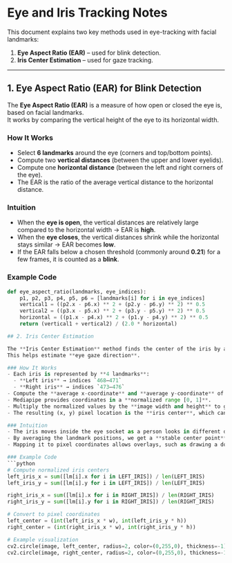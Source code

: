 # Eye and Iris Tracking Notes

This document explains two key methods used in eye-tracking with facial landmarks:

1. **Eye Aspect Ratio (EAR)** – used for blink detection.  
2. **Iris Center Estimation** – used for gaze tracking.

---

## 1. Eye Aspect Ratio (EAR) for Blink Detection

The **Eye Aspect Ratio (EAR)** is a measure of how open or closed the eye is, based on facial landmarks.  
It works by comparing the vertical height of the eye to its horizontal width.

### How It Works
- Select **6 landmarks** around the eye (corners and top/bottom points).  
- Compute two **vertical distances** (between the upper and lower eyelids).  
- Compute one **horizontal distance** (between the left and right corners of the eye).  
- The EAR is the ratio of the average vertical distance to the horizontal distance.  

### Intuition
- When the **eye is open**, the vertical distances are relatively large compared to the horizontal width → EAR is **high**.  
- When the **eye closes**, the vertical distances shrink while the horizontal stays similar → EAR becomes **low**.  
- If the EAR falls below a chosen threshold (commonly around **0.21**) for a few frames, it is counted as a **blink**.  

### Example Code
```python
def eye_aspect_ratio(landmarks, eye_indices):
    p1, p2, p3, p4, p5, p6 = [landmarks[i] for i in eye_indices]
    vertical1 = ((p2.x - p6.x) ** 2 + (p2.y - p6.y) ** 2) ** 0.5
    vertical2 = ((p3.x - p5.x) ** 2 + (p3.y - p5.y) ** 2) ** 0.5
    horizontal = ((p1.x - p4.x) ** 2 + (p1.y - p4.y) ** 2) ** 0.5
    return (vertical1 + vertical2) / (2.0 * horizontal)

## 2. Iris Center Estimation

The **Iris Center Estimation** method finds the center of the iris by averaging the positions of iris landmarks.  
This helps estimate **eye gaze direction**.

### How It Works
- Each iris is represented by **4 landmarks**:  
  - **Left iris** → indices `468–471`  
  - **Right iris** → indices `473–476`  
- Compute the **average x-coordinate** and **average y-coordinate** of these landmarks.  
- Mediapipe provides coordinates in a **normalized range [0, 1]**.  
- Multiply the normalized values by the **image width and height** to get pixel coordinates.  
- The resulting (x, y) pixel location is the **iris center**, which can be drawn on the image.

### Intuition
- The iris moves inside the eye socket as a person looks in different directions.  
- By averaging the landmark positions, we get a **stable center point** that represents where the person is looking.  
- Mapping it to pixel coordinates allows overlays, such as drawing a dot on the iris.

### Example Code
```python
# Compute normalized iris centers
left_iris_x = sum([lm[i].x for i in LEFT_IRIS]) / len(LEFT_IRIS)
left_iris_y = sum([lm[i].y for i in LEFT_IRIS]) / len(LEFT_IRIS)

right_iris_x = sum([lm[i].x for i in RIGHT_IRIS]) / len(RIGHT_IRIS)
right_iris_y = sum([lm[i].y for i in RIGHT_IRIS]) / len(RIGHT_IRIS)

# Convert to pixel coordinates
left_center = (int(left_iris_x * w), int(left_iris_y * h))
right_center = (int(right_iris_x * w), int(right_iris_y * h))

# Example visualization
cv2.circle(image, left_center, radius=2, color=(0,255,0), thickness=-1)
cv2.circle(image, right_center, radius=2, color=(0,255,0), thickness=-1)


